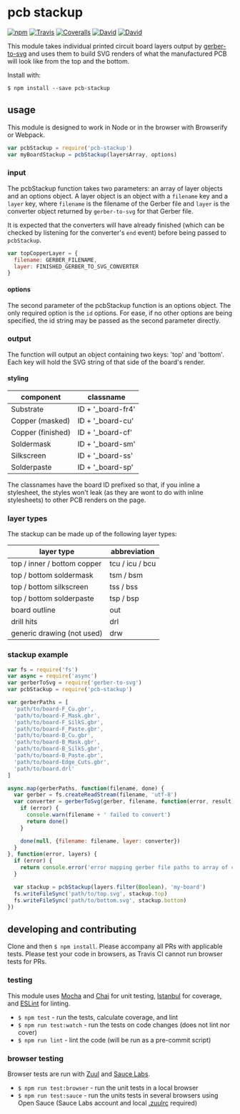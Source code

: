 # pcb stackup

[![npm](https://img.shields.io/npm/v/pcb-stackup.svg?style=flat-square)](https://www.npmjs.com/package/pcb-stackup)
[![Travis](https://img.shields.io/travis/tracespace/pcb-stackup.svg?style=flat-square)](https://travis-ci.org/tracespace/pcb-stackup)
[![Coveralls](https://img.shields.io/coveralls/tracespace/pcb-stackup.svg?style=flat-square)](https://coveralls.io/github/tracespace/pcb-stackup)
[![David](https://img.shields.io/david/tracespace/pcb-stackup.svg?style=flat-square)](https://david-dm.org/tracespace/pcb-stackup)
[![David](https://img.shields.io/david/dev/tracespace/pcb-stackup.svg?style=flat-square)](https://david-dm.org/tracespace/pcb-stackup#info=devDependencies)

This module takes individual printed circuit board layers output by [gerber-to-svg](https://www.npmjs.com/package/gerber-to-svg) and uses them to build SVG renders of what the manufactured PCB will look like from the top and the bottom.

Install with:

```
$ npm install --save pcb-stackup
```

## usage

This module is designed to work in Node or in the browser with Browserify or Webpack.

``` javascript
var pcbStackup = require('pcb-stackup')
var myBoardStackup = pcbStackup(layersArray, options)
```

### input

The pcbStackup function takes two parameters: an array of layer objects and an options object. A layer object is an object with a `filename` key and a `layer` key, where `filename` is the filename of the Gerber file and `layer` is the converter object returned by `gerber-to-svg` for that Gerber file.

It is expected that the converters will have already finished (which can be checked by listening for the converter's `end` event) before being passed to `pcbStackup`.

``` javascript
var topCopperLayer = {
  filename: GERBER_FILENAME,
  layer: FINISHED_GERBER_TO_SVG_CONVERTER
}
```

#### options

The second parameter of the pcbStackup function is an options object. The only required option is the `id` options. For ease, if no other options are being specified, the id string may be passed as the second parameter directly.


### output

The function will output an object containing two keys: 'top' and 'bottom'. Each key will hold the SVG string of that side of the board's render.

#### styling

| component         | classname         |
|-------------------|-------------------|
| Substrate         | ID + '_board-fr4' |
| Copper (masked)   | ID + '_board-cu'  |
| Copper (finished) | ID + '_board-cf'  |
| Soldermask        | ID + '_board-sm'  |
| Silkscreen        | ID + '_board-ss'  |
| Solderpaste       | ID + '_board-sp'  |

The classnames have the board ID prefixed so that, if you inline a stylesheet, the styles won't leak (as they are wont to do with inline stylesheets) to other PCB renders on the page.

### layer types

The stackup can be made up of the following layer types:

| layer type                  | abbreviation    |
|-----------------------------|-----------------|
| top / inner / bottom copper | tcu / icu / bcu |
| top / bottom soldermask     | tsm / bsm       |
| top / bottom silkscreen     | tss / bss       |
| top / bottom solderpaste    | tsp / bsp       |
| board outline               | out             |
| drill hits                  | drl             |
| generic drawing (not used)  | drw             |

### stackup example

``` javascript
var fs = require('fs')
var async = require('async')
var gerberToSvg = require('gerber-to-svg')
var pcbStackup = require('pcb-stackup')

var gerberPaths = [
  'path/to/board-F_Cu.gbr',
  'path/to/board-F_Mask.gbr',
  'path/to/board-F_SilkS.gbr',
  'path/to/board-F_Paste.gbr',
  'path/to/board-B_Cu.gbr',
  'path/to/board-B_Mask.gbr',
  'path/to/board-B_SilkS.gbr',
  'path/to/board-B_Paste.gbr',
  'path/to/board-Edge_Cuts.gbr',
  'path/to/board.drl'
]

async.map(gerberPaths, function(filename, done) {
  var gerber = fs.createReadStream(filename, 'utf-8')
  var converter = gerberToSvg(gerber, filename, function(error, result)) {
    if (error) {
      console.warn(filename + ' failed to convert')
      return done()
    }

    done(null, {filename: filename, layer: converter})
  }
}, function(error, layers) {
  if (error) {
    return console.error('error mapping gerber file paths to array of converters')
  }

  var stackup = pcbStackup(layers.filter(Boolean), 'my-board')
  fs.writeFileSync('path/to/top.svg', stackup.top)
  fs.writeFileSync('path/to/bottom.svg', stackup.bottom)
})
```

## developing and contributing

Clone and then `$ npm install`. Please accompany all PRs with applicable tests. Please test your code in browsers, as Travis CI cannot run browser tests for PRs.

### testing

This module uses [Mocha](http://mochajs.org/) and [Chai](http://chaijs.com/) for unit testing, [Istanbul](https://github.com/gotwarlost/istanbul) for coverage, and [ESLint](http://eslint.org/) for linting.

* `$ npm test` - run the tests, calculate coverage, and lint
* `$ npm run test:watch` - run the tests on code changes (does not lint nor cover)
* `$ npm run lint` - lint the code (will be run as a pre-commit script)

### browser testing

Browser tests are run with [Zuul](https://github.com/defunctzombie/zuul) and [Sauce Labs](https://saucelabs.com/opensauce/).

* `$ npm run test:browser` - run the unit tests in a local browser
* `$ npm run test:sauce` - run the units tests in several browsers using Open Sauce (Sauce Labs account and local [.zuulrc](https://github.com/defunctzombie/zuul/wiki/Zuulrc) required)
